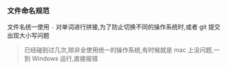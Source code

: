 ### 文件命名规范

文件名统一使用 `-` 对单词进行拼接,为了防止切换不同的操作系统时,或者 git 提交出现大小写问题
> 已经碰到过几次,除非全使用统一的操作系统,有时候就是 mac 上没问题,一到 Windows 运行,直接报错
